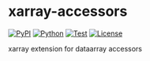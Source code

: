 # xarray-accessors

[![PyPI](https://img.shields.io/pypi/v/xarray-accessors.svg?label=PyPI&style=flat-square)](https://pypi.org/pypi/xarray-accessors/)
[![Python](https://img.shields.io/pypi/pyversions/xarray-accessors.svg?label=Python&color=yellow&style=flat-square)](https://pypi.org/pypi/xarray-accessors/)
[![Test](https://img.shields.io/github/workflow/status/astropenguin/xarray-accessors/Test?logo=github&label=Test&style=flat-square)](https://github.com/astropenguin/xarray-accessors/actions)
[![License](https://img.shields.io/badge/license-MIT-blue.svg?label=License&style=flat-square)](LICENSE)

xarray extension for dataarray accessors
